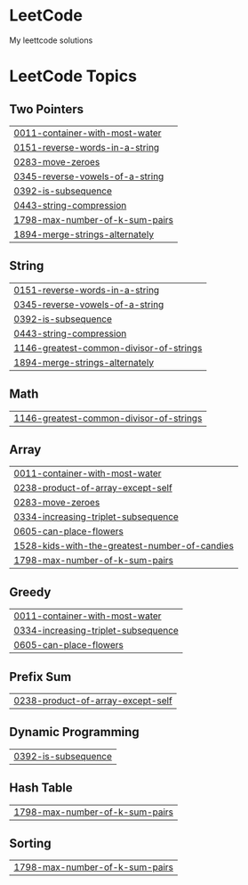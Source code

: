 # LeetCode
My leettcode solutions

<!---LeetCode Topics Start-->
# LeetCode Topics
## Two Pointers
|  |
| ------- |
| [0011-container-with-most-water](https://github.com/ym2244/LeetCode/tree/master/0011-container-with-most-water) |
| [0151-reverse-words-in-a-string](https://github.com/ym2244/LeetCode/tree/master/0151-reverse-words-in-a-string) |
| [0283-move-zeroes](https://github.com/ym2244/LeetCode/tree/master/0283-move-zeroes) |
| [0345-reverse-vowels-of-a-string](https://github.com/ym2244/LeetCode/tree/master/0345-reverse-vowels-of-a-string) |
| [0392-is-subsequence](https://github.com/ym2244/LeetCode/tree/master/0392-is-subsequence) |
| [0443-string-compression](https://github.com/ym2244/LeetCode/tree/master/0443-string-compression) |
| [1798-max-number-of-k-sum-pairs](https://github.com/ym2244/LeetCode/tree/master/1798-max-number-of-k-sum-pairs) |
| [1894-merge-strings-alternately](https://github.com/ym2244/LeetCode/tree/master/1894-merge-strings-alternately) |
## String
|  |
| ------- |
| [0151-reverse-words-in-a-string](https://github.com/ym2244/LeetCode/tree/master/0151-reverse-words-in-a-string) |
| [0345-reverse-vowels-of-a-string](https://github.com/ym2244/LeetCode/tree/master/0345-reverse-vowels-of-a-string) |
| [0392-is-subsequence](https://github.com/ym2244/LeetCode/tree/master/0392-is-subsequence) |
| [0443-string-compression](https://github.com/ym2244/LeetCode/tree/master/0443-string-compression) |
| [1146-greatest-common-divisor-of-strings](https://github.com/ym2244/LeetCode/tree/master/1146-greatest-common-divisor-of-strings) |
| [1894-merge-strings-alternately](https://github.com/ym2244/LeetCode/tree/master/1894-merge-strings-alternately) |
## Math
|  |
| ------- |
| [1146-greatest-common-divisor-of-strings](https://github.com/ym2244/LeetCode/tree/master/1146-greatest-common-divisor-of-strings) |
## Array
|  |
| ------- |
| [0011-container-with-most-water](https://github.com/ym2244/LeetCode/tree/master/0011-container-with-most-water) |
| [0238-product-of-array-except-self](https://github.com/ym2244/LeetCode/tree/master/0238-product-of-array-except-self) |
| [0283-move-zeroes](https://github.com/ym2244/LeetCode/tree/master/0283-move-zeroes) |
| [0334-increasing-triplet-subsequence](https://github.com/ym2244/LeetCode/tree/master/0334-increasing-triplet-subsequence) |
| [0605-can-place-flowers](https://github.com/ym2244/LeetCode/tree/master/0605-can-place-flowers) |
| [1528-kids-with-the-greatest-number-of-candies](https://github.com/ym2244/LeetCode/tree/master/1528-kids-with-the-greatest-number-of-candies) |
| [1798-max-number-of-k-sum-pairs](https://github.com/ym2244/LeetCode/tree/master/1798-max-number-of-k-sum-pairs) |
## Greedy
|  |
| ------- |
| [0011-container-with-most-water](https://github.com/ym2244/LeetCode/tree/master/0011-container-with-most-water) |
| [0334-increasing-triplet-subsequence](https://github.com/ym2244/LeetCode/tree/master/0334-increasing-triplet-subsequence) |
| [0605-can-place-flowers](https://github.com/ym2244/LeetCode/tree/master/0605-can-place-flowers) |
## Prefix Sum
|  |
| ------- |
| [0238-product-of-array-except-self](https://github.com/ym2244/LeetCode/tree/master/0238-product-of-array-except-self) |
## Dynamic Programming
|  |
| ------- |
| [0392-is-subsequence](https://github.com/ym2244/LeetCode/tree/master/0392-is-subsequence) |
## Hash Table
|  |
| ------- |
| [1798-max-number-of-k-sum-pairs](https://github.com/ym2244/LeetCode/tree/master/1798-max-number-of-k-sum-pairs) |
## Sorting
|  |
| ------- |
| [1798-max-number-of-k-sum-pairs](https://github.com/ym2244/LeetCode/tree/master/1798-max-number-of-k-sum-pairs) |
<!---LeetCode Topics End-->